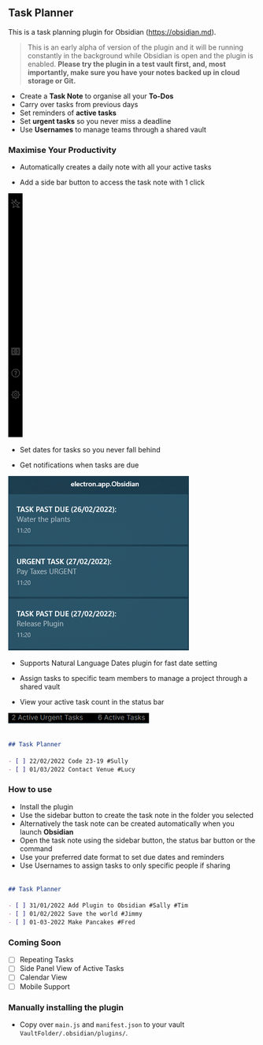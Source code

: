 ## Task Planner

This is a task planning plugin for Obsidian (https://obsidian.md).

> This is an early alpha of version of the plugin and it will be running constantly in the background while Obsidian is open and the plugin is enabled. **Please try the plugin in a test vault first, and, most importantly, make sure you have your notes backed up in cloud storage or Git.**

- Create a **Task Note** to organise all your **To-Dos**
- Carry over tasks from previous days
- Set reminders of **active tasks**
- Set **urgent tasks** so you never miss a deadline
- Use **Usernames** to manage teams through a shared vault

### Maximise Your Productivity

- Automatically creates a daily note with all your active tasks

- Add a side bar button to access the task note with 1 click

![SideBar](https://github.com/eoghano4321/TaskPlanner/blob/master/images/SideBar.png)

- Set dates for tasks so you never fall behind

- Get notifications when tasks are due

![Notifs](https://github.com/eoghano4321/TaskPlanner/blob/master/images/Notifications.png)

- Supports Natural Language Dates plugin for fast date setting

- Assign tasks to specific team members to manage a project through a shared vault

- View your active task count in the status bar

![StatusBar](https://github.com/eoghano4321/TaskPlanner/blob/master/images/Status%20Bar.png)

```markdown

## Task Planner

- [ ] 22/02/2022 Code 23-19 #Sully
- [ ] 01/03/2022 Contact Venue #Lucy
```


### How to use

- Install the plugin
- Use the sidebar button to create the task note in the folder you selected
- Alternatively the task note can be created automatically when you launch **Obsidian**
- Open the task note using the sidebar button, the status bar button or the command
- Use your preferred date format to set due dates and reminders
- Use Usernames to assign tasks to only specific people if sharing

```markdown

## Task Planner

- [ ] 31/01/2022 Add Plugin to Obsidian #Sally #Tim
- [ ] 01/02/2022 Save the world #Jimmy
- [ ] 01-03-2022 Make Pancakes #Fred

```



### Coming Soon

- [ ] Repeating Tasks
- [ ] Side Panel View of Active Tasks
- [ ] Calendar View
- [ ] Mobile Support

### Manually installing the plugin

- Copy over `main.js` and `manifest.json` to your vault `VaultFolder/.obsidian/plugins/`.

